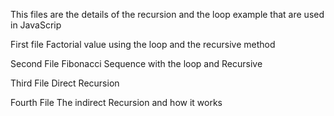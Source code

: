 This files are the details of the recursion and the loop example that are used in JavaScrip 

First file 
    Factorial value using the loop and the recursive method

Second File 
    Fibonacci Sequence with the loop and Recursive


Third File 
    Direct Recursion

Fourth File 
    The indirect Recursion and how it works 
    